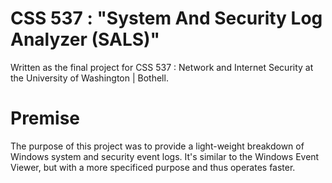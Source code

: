# CSS 537 : "System And Security Log Analyzer (SALS)"
Written as the final project for CSS 537 : Network and Internet Security at the University of Washington | Bothell.

# Premise
The purpose of this project was to provide a light-weight breakdown of Windows system and security event logs. It's similar to the Windows Event Viewer, but with a more specificed purpose and thus operates faster.
